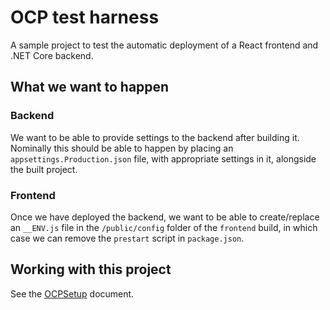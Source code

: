 # OCP test harness

A sample project to test the automatic deployment of a React frontend and .NET
Core backend.

## What we want to happen

### Backend

We want to be able to provide settings to the backend after building it.
Nominally this should be able to happen by placing an
`appsettings.Production.json` file, with appropriate settings in it, alongside
the built project.

### Frontend

Once we have deployed the backend, we want to be able to create/replace an
`__ENV.js` file in the `/public/config` folder of the `frontend` build, in
which case we can remove the `prestart` script in `package.json`.

## Working with this project

See the [OCPSetup](OCPSetup.md) document.
